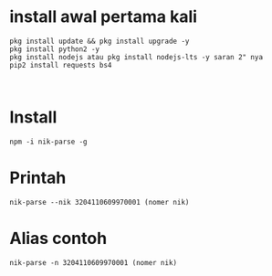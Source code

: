 # install awal pertama kali

```
pkg install update && pkg install upgrade -y
pkg install python2 -y
pkg install nodejs atau pkg install nodejs-lts -y saran 2" nya
pip2 install requests bs4



```

# Install
```
npm -i nik-parse -g

```

# Printah
```
nik-parse --nik 3204110609970001 (nomer nik)

```

# Alias contoh
```
nik-parse -n 3204110609970001 (nomer nik)
